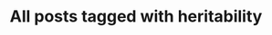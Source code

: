 ---
layout: tag
title: "All posts tagged with heritability"
permalink: /weblog/tags/heritability/
taxonomy: heritability
---